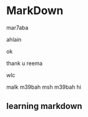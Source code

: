 # MarkDown

mar7aba

ahlain

ok

thank u reema

wlc

malk m39bah
 msh m39bah
 hi
## learning markdown
